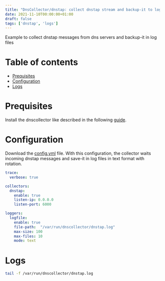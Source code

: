 ```yaml
---
title: "DnsCollector/dnstap: collect dnstap stream and backup-it to log files"
date: 2021-11-10T00:00:00+01:00
draft: false
tags: ['dnstap', 'logs']
---
```


Example to collect dnstap messages from dns servers and backup-it in log files


# Table of contents

* [Prequisites](#prequisites)
* [Configuration](#configuration)
* [Logs](#logs)

# Prequisites

Install the dnscollector like described in the following [guide](https://dmachard.github.io/posts/0007-dnscollector-install-binary/).

# Configuration

Download the [config.yml](https://github.com/dmachard/go-dnscollector/blob/main/example-config/use-case-1.yml) file. 
With this configuration, the collector waits incoming dnstap messages and save-it in log files in text format with rotation.

```yaml
trace:
  verbose: true

collectors:
  dnstap:
    enable: true
    listen-ip: 0.0.0.0
    listen-port: 6000

loggers:
  logfile:
    enable: true
    file-path:  "/var/run/dnscollector/dnstap.log"
    max-size: 100
    max-files: 10
    mode: text
```

# Logs

```bash
tail -f /var/run/dnscollector/dnstap.log
```
